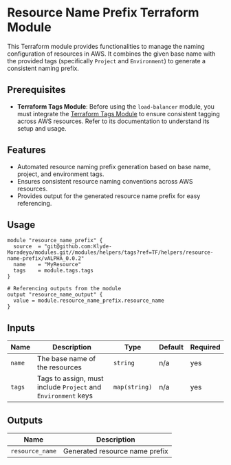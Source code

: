 # Resource Name Prefix Terraform Module

This Terraform module provides functionalities to manage the naming configuration of resources in AWS. It combines the given base name with the provided tags (specifically `Project` and `Environment`) to generate a consistent naming prefix.

## Prerequisites

- **Terraform Tags Module**: Before using the `load-balancer` module, you must integrate the [Terraform Tags Module](../helpers/tags) to ensure consistent tagging across AWS resources. Refer to its documentation to understand its setup and usage.

## Features

- Automated resource naming prefix generation based on base name, project, and environment tags.
- Ensures consistent resource naming conventions across AWS resources.
- Provides output for the generated resource name prefix for easy referencing.

## Usage

```hcl
module "resource_name_prefix" {
  source  = "git@github.com:Klyde-Moradeyo/modules.git//modules/helpers/tags?ref=TF/helpers/resource-name-prefix/vALPHA_0.0.2"
  name    = "MyResource"
  tags    = module.tags.tags
}

# Referencing outputs from the module
output "resource_name_output" {
  value = module.resource_name_prefix.resource_name
}
```
## Inputs

| Name  | Description                           | Type        | Default | Required |
|-------|---------------------------------------|-------------|---------|----------|
| `name`| The base name of the resources        | `string`    | n/a     | yes      |
| `tags`| Tags to assign, must include `Project` and `Environment` keys | `map(string)` | n/a  | yes      |

## Outputs

| Name            | Description               |
|-----------------|---------------------------|
| `resource_name` | Generated resource name prefix |
